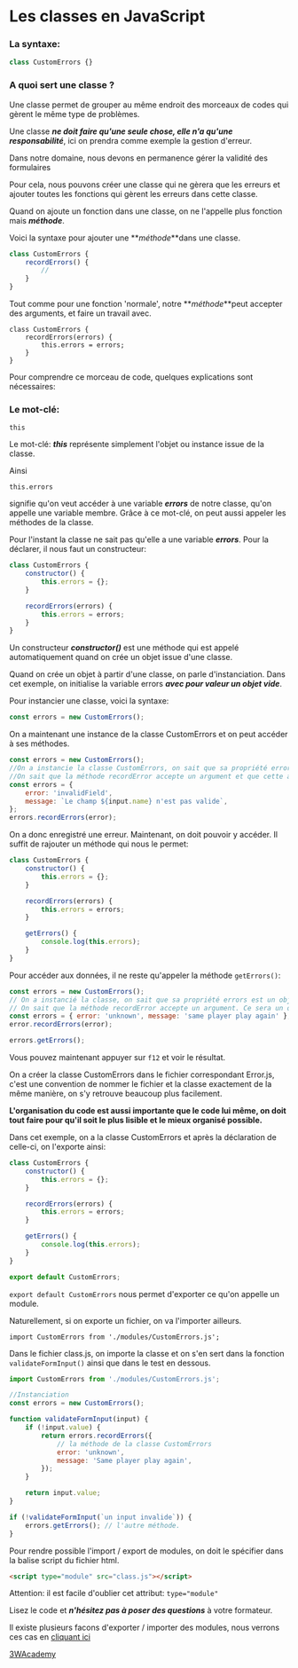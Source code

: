 # Les classes en JavaScript

### La syntaxe:

```js
class CustomErrors {}
```

### A quoi sert une classe ?

Une classe permet de grouper au même endroit des morceaux de codes qui gèrent le même type de problèmes.

Une classe **_ne doit faire qu'une seule chose, elle n'a qu'une responsabilité_**, ici on prendra comme exemple la gestion d'erreur.

Dans notre domaine, nous devons en permanence gérer la validité des formulaires

Pour cela, nous pouvons créer une classe qui ne gèrera que les erreurs et ajouter toutes les fonctions qui gèrent les erreurs dans cette classe.

Quand on ajoute un fonction dans une classe, on ne l'appelle plus fonction mais **_méthode_**.

Voici la syntaxe pour ajouter une **_méthode_**dans une classe.

```javascript
class CustomErrors {
    recordErrors() {
        //
    }
}
```

Tout comme pour une fonction 'normale', notre **_méthode_**peut accepter des arguments, et faire un travail avec.

```
class CustomErrors {
    recordErrors(errors) {
        this.errors = errors;
    }
}
```

Pour comprendre ce morceau de code, quelques explications sont nécessaires:

### Le mot-clé:

    this

Le mot-clé: **_this_** représente simplement l'objet ou instance issue de la classe.

Ainsi

    this.errors

signifie qu'on veut accéder à une variable **_errors_** de notre classe, qu'on appelle une variable membre. Grâce à ce mot-clé, on peut aussi appeler les méthodes de la classe.

Pour l'instant la classe ne sait pas qu'elle a une variable **_errors_**. Pour la déclarer, il nous faut un constructeur:

```javascript
class CustomErrors {
    constructor() {
        this.errors = {};
    }

    recordErrors(errors) {
        this.errors = errors;
    }
}
```

Un constructeur **_constructor()_** est une méthode qui est appelé automatiquement quand on crée un objet issue d'une classe.

Quand on crée un objet à partir d'une classe, on parle d'instanciation. Dans cet exemple, on initialise la variable errors **_avec pour valeur un objet vide_**.

Pour instancier une classe, voici la syntaxe:

```javascript
const errors = new CustomErrors();
```

On a maintenant une instance de la classe CustomErrors et on peut accéder à ses méthodes.

```javascript
const errors = new CustomErrors();
//On a instancie la classe CustomErrors, on sait que sa propriété errors est un objet vide.
//On sait que la méthode recordError accepte un argument et que cette argument est un objet.
const errors = {
    error: 'invalidField',
    message: `Le champ ${input.name} n'est pas valide`,
};
errors.recordErrors(error);
```

On a donc enregistré une erreur. Maintenant, on doit pouvoir y accéder. Il suffit de rajouter un méthode qui nous le permet:

```javascript
class CustomErrors {
    constructor() {
        this.errors = {};
    }

    recordErrors(errors) {
        this.errors = errors;
    }

    getErrors() {
        console.log(this.errors);
    }
}
```

Pour accéder aux données, il ne reste qu'appeler la méthode `getErrors()`:

```javascript
const errors = new CustomErrors();
// On a instancié la classe, on sait que sa propriété errors est un objet vide.
// On sait que la méthode recordError accepte un argument. Ce sera un objet.
const errors = { error: 'unknown', message: 'same player play again' };
error.recordErrors(error);

errors.getErrors();
```

Vous pouvez maintenant appuyer sur `f12` et voir le résultat.

On a créer la classe CustomErrors dans le fichier correspondant Error.js, c'est une convention de nommer le fichier et la classe exactement de la même manière, on s'y retrouve beaucoup plus facilement.

**L'organisation du code est aussi importante que le code lui même, on doit tout faire pour qu'il soit le plus lisible et le mieux organisé possible.**

Dans cet exemple, on a la classe CustomErrors et après la déclaration de celle-ci, on l'exporte ainsi:

```javascript
class CustomErrors {
    constructor() {
        this.errors = {};
    }

    recordErrors(errors) {
        this.errors = errors;
    }

    getErrors() {
        console.log(this.errors);
    }
}

export default CustomErrors;
```

`export default CustomErrors` nous permet d'exporter ce qu'on appelle un module.

Naturellement, si on exporte un fichier, on va l'importer ailleurs.

`import CustomErrors from './modules/CustomErrors.js';`

Dans le fichier class.js, on importe la classe et on s'en sert dans la fonction `validateFormInput()` ainsi que dans le test en dessous.

```javascript
import CustomErrors from './modules/CustomErrors.js';

//Instanciation
const errors = new CustomErrors();

function validateFormInput(input) {
    if (!input.value) {
        return errors.recordErrors({
            // la méthode de la classe CustomErrors
            error: 'unknown',
            message: 'Same player play again',
        });
    }

    return input.value;
}

if (!validateFormInput(`un input invalide`)) {
    errors.getErrors(); // l'autre méthode.
}
```

Pour rendre possible l'import / export de modules, on doit le spécifier dans la balise script du fichier html.

```html
<script type="module" src="class.js"></script>
```

Attention: il est facile d'oublier cet attribut: `type="module"`

Lisez le code et **_n'hésitez pas à poser des questions_** à votre formateur.

Il existe plusieurs facons d'exporter / importer des modules, nous verrons ces cas en [cliquant ici](modules.html)

[3WAcademy](https://3wa.fr)
